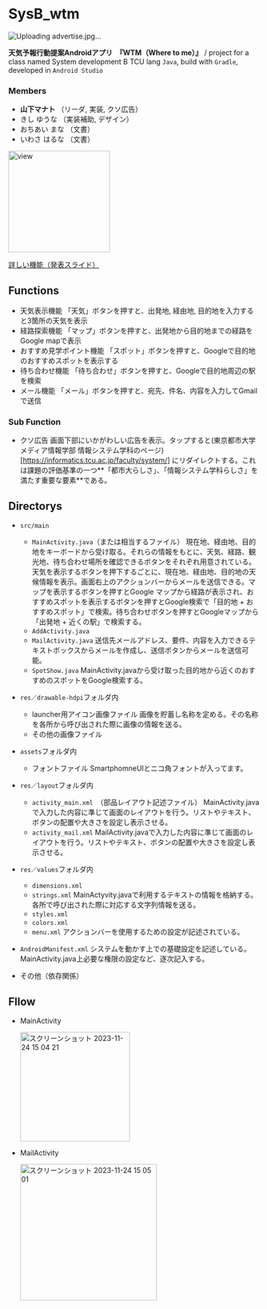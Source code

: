 # SysB_wtm
![Uploading advertise.jpg…]()

**天気予報行動提案Androidアプリ　『WTM（Where to me）』** / 
project for a class named System development B TCU
lang `Java`, build with `Gradle`, developed in `Android Studio`

### Members
* **山下マナト** （リーダ, 実装, クソ広告）
* きし ゆうな （実装補助, デザイン）
* おちあい まな （文書）
* いわさ はるな （文書）

<img width="203" alt="view" src="https://github.com/ManatoYamashita/SysB_wtm/assets/95745485/ffc3c907-aab4-4bd6-8922-60256c69eda9">

<a href="https://wtcuac.sharepoint.com/:p:/s/2021B207-Team11_/EWbaO6ArEJBIgBRHLEp5cbYBr9dfk3LlfgpNCGhEe8XD9w?e=5d1HFw">詳しい機能（発表スライド）</a>

## Functions
* 天気表示機能
  「天気」ボタンを押すと、出発地, 経由地, 目的地を入力すると3箇所の天気を表示
* 経路探索機能
  「マップ」ボタンを押すと、出発地から目的地までの経路をGoogle mapで表示
* おすすめ見学ポイント機能
  「スポット」ボタンを押すと、Googleで目的地のおすすめスポットを表示する
* 待ち合わせ機能
  「待ち合わせ」ボタンを押すと、Googleで目的地周辺の駅を検索
* メール機能
  「メール」ボタンを押すと、宛先、件名、内容を入力してGmailで送信

### Sub Function
* クソ広告
  画面下部にいかがわしい広告を表示。タップすると(東京都市大学 メディア情報学部 情報システム学科のページ)[https://informatics.tcu.ac.jp/faculty/system/] にリダイレクトする。これは課題の評価基準の一つ**「都市大らしさ」、「情報システム学科らしさ」を満たす重要な要素**である。
  
## Directorys

  * `src/main`
    * `MainActivity.java`（または相当するファイル）
      現在地、経由地、目的地をキーボードから受け取る。それらの情報をもとに、天気、経路、観光地、待ち合わせ場所を確認できるボタンをそれぞれ用意されている。天気を表示するボタンを押下するごとに、現在地、経由地、目的地の天候情報を表示。画面右上のアクションバーからメールを送信できる。マップを表示するボタンを押すとGoogle マップから経路が表示され、おすすめスポットを表示するボタンを押すとGoogle検索で「目的地 + おすすめスポット」で検索。待ち合わせボタンを押すとGoogleマップから「出発地 + 近くの駅」で検索する。
    * `AddActivity.java`
    * `MailActivity.java`
      送信先メールアドレス、要件、内容を入力できるテキストボックスからメールを作成し、送信ボタンからメールを送信可能。
    * `SpotShow.java`
      MainActivity.javaから受け取った目的地から近くのおすすめのスポットをGoogle検索する。
  
  * `res／drawable-hdpi`フォルダ内
    * launcher用アイコン画像ファイル
      画像を貯蓄し名称を定める。その名称を各所から呼び出された際に画像の情報を送る。
    * その他の画像ファイル
   
  * `assets`フォルダ内
      * フォントファイル
        SmartphomneUIとニコ角フォントが入ってます。
  
  * `res／layout`フォルダ内
    * `activity_main.xml`　（部品レイアウト記述ファイル）
      MainActivity.javaで入力した内容に準じて画面のレイアウトを行う。リストやテキスト、ボタンの配置や大きさを設定し表示させる。
    * `activity_mail.xml`
      MailActivity.javaで入力した内容に準じて画面のレイアウトを行う。リストやテキスト、ボタンの配置や大きさを設定し表示させる。
  
  * `res／values`フォルダ内
    * `dimensions.xml`
    * `strings.xml`
      MainActyvity.javaで利用するテキストの情報を格納する。各所で呼び出された際に対応する文字列情報を送る。
    * `styles.xml`
    * `colors.xml`
    * `menu.xml`
      アクションバーを使用するための設定が記述されている。
  
* `AndroidManifest.xml`
    システムを動かす上での基礎設定を記述している。 MainActivity.java上必要な権​限の設定など、逐次記入する。
  
* その他（依存関係）

## Fllow 
* MainActivity

  <img width="219" alt="スクリーンショット 2023-11-24 15 04 21" src="https://github.com/ManatoYamashita/SysB_wtm/assets/95745485/d67a153a-e24f-4766-82b7-abef02acdfd2">

* MailActivity

  <img width="273" alt="スクリーンショット 2023-11-24 15 05 01" src="https://github.com/ManatoYamashita/SysB_wtm/assets/95745485/950c42fd-d21b-4464-af61-25cb30d6d214">
